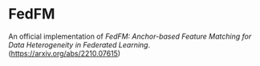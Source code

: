 # FedFM

An official implementation of *FedFM: Anchor-based Feature Matching for Data Heterogeneity in Federated Learning*. (https://arxiv.org/abs/2210.07615)
